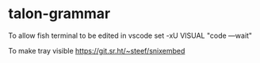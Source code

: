 # talon-grammar

To allow fish terminal to be edited in vscode
set -xU VISUAL "code —wait"

To make tray visible
https://git.sr.ht/~steef/snixembed
